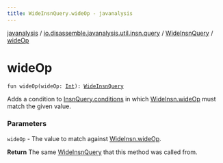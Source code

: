 ```yaml
---
title: WideInsnQuery.wideOp - javanalysis
---
```


[javanalysis](../../index.html) / [io.disassemble.javanalysis.util.insn.query](../index.html) / [WideInsnQuery](index.html) / [wideOp](./wide-op.html)

# wideOp

`fun wideOp(wideOp: `[`Int`](https://kotlinlang.org/api/latest/jvm/stdlib/kotlin/-int/index.html)`): `[`WideInsnQuery`](index.html)

Adds a condition to [InsnQuery.conditions](../-insn-query/conditions.html) in which [WideInsn.wideOp](../../io.disassemble.javanalysis.insn/-wide-insn/wide-op.html) must match the given value.

### Parameters

`wideOp` - The value to match against [WideInsn.wideOp](../../io.disassemble.javanalysis.insn/-wide-insn/wide-op.html).

**Return**
The same [WideInsnQuery](index.html) that this method was called from.

